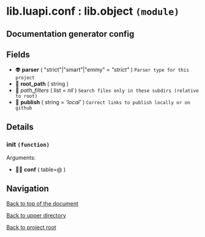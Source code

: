 # lib.luapi.conf : lib.object `(module)`

## Documentation generator config

## Fields

+ 👽 **parser** ( "strict"|"smart"|"emmy" = *"strict"* )
	`Parser type for this project`
+ 📝 **root_path** ( string )
+ 📜 *path_filters* ( list = *nil* )
	`Search files only in these subdirs (relative to root)`
+ 📝 **publish** ( string = *'local'* )
	`Correct links to publish locally or on github`

## Details

### init `(function)`

Arguments:

+ 👨‍👦 **conf** ( table=@ )

## Navigation

[Back to top of the document](#libluapiconf--libobject-module)

[Back to upper directory](..)

[Back to project root](/../..)

[@>init]: #init-function
[@]: #libluapiconf--libobject-module
